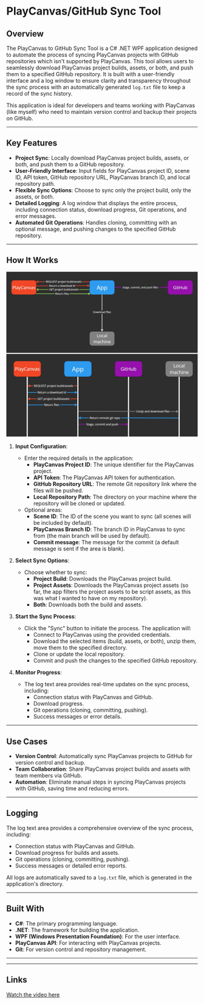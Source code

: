 # PlayCanvas/GitHub Sync Tool

## Overview

The PlayCanvas to GitHub Sync Tool is a C# .NET WPF application designed to automate the process of syncing PlayCanvas projects with GitHub repositories which isn't supported by PlayCanvas. This tool allows users to seamlessly download PlayCanvas project builds, assets, or both, and push them to a specified GitHub repository. It is built with a user-friendly interface and a log window to ensure clarity and transparency throughout the sync process with an automatically generated `log.txt` file to keep a record of the sync history.

This application is ideal for developers and teams working with PlayCanvas (like myself) who need to maintain version control and backup their projects on GitHub.

---

## Key Features

- **Project Sync**: Locally download PlayCanvas project builds, assets, or both, and push them to a GitHub repository.
- **User-Friendly Interface**: Input fields for PlayCanvas project ID, scene ID, API token, GitHub repository URL, PlayCanvas branch ID, and local repository path.
- **Flexible Sync Options**: Choose to sync only the project build, only the assets, or both.
- **Detailed Logging**: A log window that displays the entire process, including connection status, download progress, Git operations, and error messages.
- **Automated Git Operations**: Handles cloning, committing with an optional message, and pushing changes to the specified GitHub repository.

---

## How It Works

![Process Diagram](./Images/ProcessDiagram.jpg)
![Process Diagram](./Images/SequenceDiagram.jpg)

1. **Input Configuration**:
   - Enter the required details in the application:
     - **PlayCanvas Project ID**: The unique identifier for the PlayCanvas project.
     - **API Token**: The PlayCanvas API token for authentication.
     - **GitHub Repository URL**: The remote Git repository link where the files will be pushed.
     - **Local Repository Path**: The directory on your machine where the repository will be cloned or updated.
   - Optional areas:
     - **Scene ID**: The ID of the scene you want to sync (all scenes will be included by default).
     - **PlayCanvas Branch ID**: The branch ID in PlayCanvas to sync from (the main branch will be used by default).
     - **Commit message**: The message for the commit (a default message is sent if the area is blank).

2. **Select Sync Options**:
   - Choose whether to sync:
     - **Project Build**: Downloads the PlayCanvas project build.
     - **Project Assets**: Downloads the PlayCanvas project assets (so far, the app filters the project assets to be script assets, as this was what I wanted to have on my repository).
     - **Both**: Downloads both the build and assets.

3. **Start the Sync Process**:
   - Click the "Sync" button to initiate the process. The application will:
     - Connect to PlayCanvas using the provided credentials.
     - Download the selected items (build, assets, or both), unzip them, move them to the specified directory.
     - Clone or update the local repository.
     - Commit and push the changes to the specified GitHub repository.

4. **Monitor Progress**:
   - The log text area provides real-time updates on the sync process, including:
     - Connection status with PlayCanvas and GitHub.
     - Download progress.
     - Git operations (cloning, committing, pushing).
     - Success messages or error details.

---

## Use Cases

- **Version Control**: Automatically sync PlayCanvas projects to GitHub for version control and backup.
- **Team Collaboration**: Share PlayCanvas project builds and assets with team members via GitHub.
- **Automation**: Eliminate manual steps in syncing PlayCanvas projects with GitHub, saving time and reducing errors.

---

## Logging

The log text area provides a comprehensive overview of the sync process, including:

- Connection status with PlayCanvas and GitHub.
- Download progress for builds and assets.
- Git operations (cloning, committing, pushing).
- Success messages or detailed error reports.

All logs are automatically saved to a `log.txt` file, which is generated in the application's directory.

---

## Built With

- **C#**: The primary programming language.
- **.NET**: The framework for building the application.
- **WPF (Windows Presentation Foundation)**: For the user interface.
- **PlayCanvas API**: For interacting with PlayCanvas projects.
- **Git**: For version control and repository management.

---

---

## Links

[Watch the video here](https://www.youtube.com/watch?v=your-video-id)